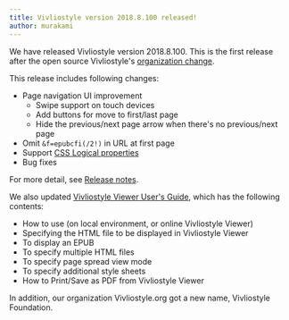 ```yaml
---
title: Vivliostyle version 2018.8.100 released!
author: murakami
---
```


We have released Vivliostyle version 2018.8.100. This is the first release after the open source Vivliostyle's [organization change](https://vivliostyle.org/blog/2018/03/26/a-new-beginning/).

This release includes following changes:

* Page navigation UI improvement
  * Swipe support on touch devices
  * Add buttons for move to first/last page
  * Hide the previous/next page arrow when there's no previous/next page
* Omit `&f=epubcfi(/2!)` in URL at first page
* Support [CSS Logical properties](https://www.w3.org/TR/css-logical-1/)
* Bug fixes

For more detail, see [Release notes](https://github.com/vivliostyle/vivliostyle.js/releases).

We also updated [Vivliostyle Viewer User's Guide](https://vivliostyle.github.io/vivliostyle.js/docs/en/), which has the following contents:
* How to use (on local environment, or online Vivliostyle Viewer)
* Specifying the HTML file to be displayed in Vivliostyle Viewer
* To display an EPUB
* To specify multiple HTML files
* To specify page spread view mode
* To specify additional style sheets
* How to Print/Save as PDF from Vivliostyle Viewer

In addition, our organization Vivliostyle.org got a new name, Vivliostyle Foundation.
